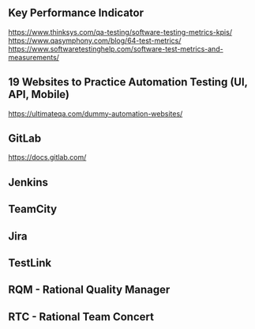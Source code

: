 Key Performance Indicator
---
https://www.thinksys.com/qa-testing/software-testing-metrics-kpis/  
https://www.qasymphony.com/blog/64-test-metrics/  
https://www.softwaretestinghelp.com/software-test-metrics-and-measurements/  

19 Websites to Practice Automation Testing (UI, API, Mobile)  
---
https://ultimateqa.com/dummy-automation-websites/

GitLab
---
https://docs.gitlab.com/  

Jenkins
---

TeamCity
---

Jira
---

TestLink
---

RQM - Rational Quality Manager
---

RTC - Rational Team Concert
---
